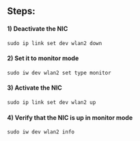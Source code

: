 ## Steps:

#### 1) Deactivate the NIC

    sudo ip link set dev wlan2 down

#### 2) Set it to monitor mode

    sudo iw dev wlan2 set type monitor

#### 3) Activate the NIC

    sudo ip link set dev wlan2 up

#### 4) Verify that the NIC is up in monitor mode

    sudo iw dev wlan2 info

